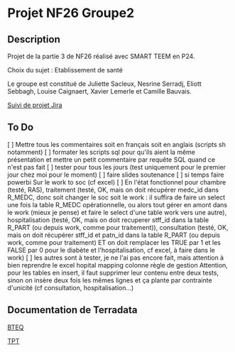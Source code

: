 # Projet NF26 Groupe2

## Description

Projet de la partie 3 de NF26 réalisé avec SMART TEEM en P24.

Choix du sujet : Etablissement de santé

Le groupe est constitué de Juliette Sacleux, Nesrine Serradj, Eliott Sebbagh, Louise Caignaert, Xavier Lemerle et Camille Bauvais.

[Suivi de projet Jira](https://nf26groupe2.atlassian.net/jira/software/projects/SCRUM/boards/1/backlog)

## To Do
[ ] Mettre tous les commentaires soit en français soit en anglais (scripts sh notamment)
[ ] formater les scripts sql pour qu'ils aient la même présentation et mettre un petit commentaire par requête SQL quand ce n'est pas fait
[ ] tester pour tous les jours (test uniquement pour le premier jour chez moi pour le moment)
[ ] faire slides soutenance
[ ] si temps faire powerbi
Sur le work to soc (cf excel)
[ ] En l'état fonctionnel pour chambre (testé, RAS), traitement (testé, OK, mais on doit récupérer medc_id dans R_MEDC, donc soit changer le soc soit le work :  il suffira de faire un select une fois la table R_MEDC opérationnelle, ou alors tout gérer en amont dans le work (mieux je pense) et faire le select d'une table work vers une autre), hospitalisation (testé, OK, mais on doit recuperer stff_id dans la table R_PART (ou depuis work, comme pour traitement)), consultation (testé, OK, mais on doit récupérer stff_id et patn_id dans la table R_PART (ou depuis work, comme pour traitement) ET on doit remplacer les TRUE par 1 et les FALSE par 0 pour le diabète et l'hospitalisation, cf excel, à faire dans le work)
[ ] les autres sont à tester, je ne l'ai pas encore fait, mais attention à bien reprendre le excel hopital mapping colonne règle de gestion
Attention, pour les tables en insert, il faut supprimer leur contenu entre deux tests, sinon on insère deux fois les mêmes lignes et ça plante par contrainte d'unicité (cf consultation, hospitalisation...)
## Documentation de Terradata

[BTEQ](https://docs.teradata.com/r/Enterprise_IntelliFlex_Lake_VMware/Basic-Teradata-Query-Reference-17.20/Introduction-to-BTEQ/BTEQ-Operation-in-the-Client-Server-Environment/BTEQ-Communication)

[TPT](https://www.google.com/url?sa=t&source=web&rct=j&opi=89978449&url=https://quickstarts.teradata.com/tools-and-utilities/run-bulkloads-efficiently-with-teradata-parallel-transporter.html&ved=2ahUKEwjvodTlssGGAxUgUaQEHQLLDTwQFnoECBIQAQ&usg=AOvVaw1lBRZClWMFdRnEst-f-i4L)
